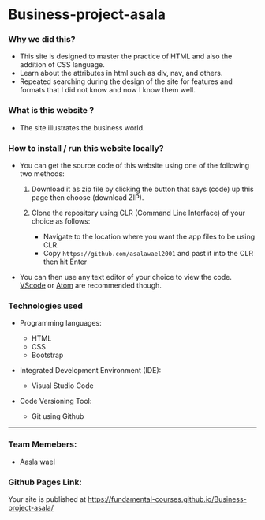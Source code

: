 # Business-project-asala


### Why we did this?
- This site is designed to master the practice of HTML and also the addition of CSS language.
- Learn about the attributes in html such as div, nav, and others.
- Repeated searching during the design of the site for features and formats that I did not know and now I know them well.


### What is this website ?
- The site illustrates the business world.

### How to install / run this website locally?
- You can get the source code of this website using one of the following two methods:

  1.  Download it as zip file by clicking the button that says (code) up this page then choose (download ZIP).
  
  2. Clone the repository using CLR (Command Line Interface) of your choice as follows: 
     - Navigate to the location where you want the app files to be using CLR.
     - Copy ` https://github.com/asalawael2001 ` and past it into the CLR then hit Enter
- You can then use any text editor of your choice to view the code. [VScode](https://code.visualstudio.com) or [Atom](https://atom.io) are recommended though. 

### Technologies used 
- Programming languages: 
    - HTML 
    - CSS 
    - Bootstrap
    
- Integrated Development Environment (IDE): 
    - Visual Studio Code 
 
- Code Versioning Tool: 
    - Git using Github   
---
### Team Memebers:
- Aasla wael

### Github Pages Link:
Your site is published at https://fundamental-courses.github.io/Business-project-asala/
